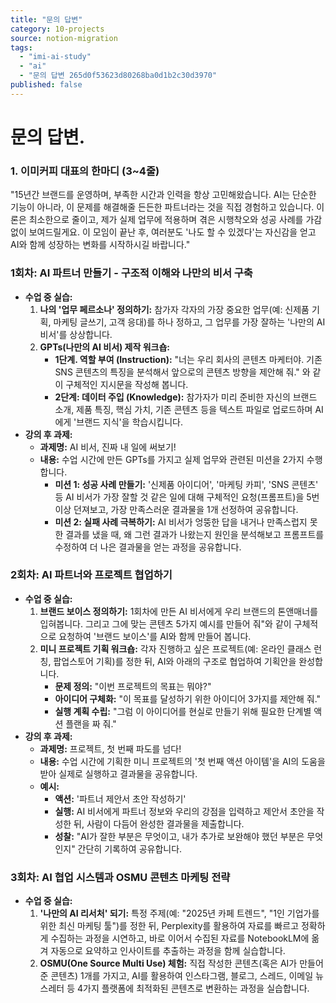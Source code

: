 ```yaml
---
title: "문의 답변"
category: 10-projects
source: notion-migration
tags:
  - "imi-ai-study"
  - "ai"
  - "문의 답변 265d0f53623d80268ba0d1b2c30d3970"
published: false
---
```


# 문의 답변.

### **1. 이미커피 대표의 한마디 (3~4줄)**

"15년간 브랜드를 운영하며, 부족한 시간과 인력을 항상 고민해왔습니다.
AI는 단순한 기능이 아니라, 이 문제를 해결해줄 든든한 파트너라는 것을 직접 경험하고 있습니다.
이론은 최소한으로 줄이고, 제가 실제 업무에 적용하며 겪은 시행착오와 성공 사례를 가감 없이 보여드릴게요. 이 모임이 끝난 후, 여러분도 '나도 할 수 있겠다'는 자신감을 얻고 AI와 함께 성장하는 변화를 시작하시길 바랍니다."

### **1회차: AI 파트너 만들기 - 구조적 이해와 나만의 비서 구축**

* **수업 중 실습:**
  1. **나의 '업무 페르소나' 정의하기:** 참가자 각자의 가장 중요한 업무(예: 신제품 기획, 마케팅 글쓰기, 고객 응대)를 하나 정하고, 그 업무를 가장 잘하는 '나만의 AI 비서'를 상상합니다.
  2. **GPTs(나만의 AI 비서) 제작 워크숍:**
     * **1단계. 역할 부여 (Instruction):** "너는 우리 회사의 콘텐츠 마케터야. 기존 SNS 콘텐츠의 특징을 분석해서 앞으로의 콘텐츠 방향을 제안해 줘." 와 같이 구체적인 지시문을 작성해 봅니다.
     * **2단계: 데이터 주입 (Knowledge):** 참가자가 미리 준비한 자신의 브랜드 소개, 제품 특징, 핵심 가치, 기존 콘텐츠 등을 텍스트 파일로 업로드하며 AI에게 '브랜드 지식'을 학습시킵니다.
* **강의 후 과제:**
  * **과제명:** AI 비서, 진짜 내 일에 써보기!
  * **내용:** 수업 시간에 만든 GPTs를 가지고 실제 업무와 관련된 미션을 2가지 수행합니다.
    * **미션 1: 성공 사례 만들기:** '신제품 아이디어', '마케팅 카피', 'SNS 콘텐츠' 등 AI 비서가 가장 잘할 것 같은 일에 대해 구체적인 요청(프롬프트)을 5번 이상 던져보고, 가장 만족스러운 결과물을 1개 선정하여 공유합니다.
    * **미션 2: 실패 사례 극복하기:** AI 비서가 엉뚱한 답을 내거나 만족스럽지 못한 결과를 냈을 때, 왜 그런 결과가 나왔는지 원인을 분석해보고 프롬프트를 수정하여 더 나은 결과물을 얻는 과정을 공유합니다.

### **2회차: AI 파트너와 프로젝트 협업하기**

* **수업 중 실습:**
  1. **브랜드 보이스 정의하기:** 1회차에 만든 AI 비서에게 우리 브랜드의 톤앤매너를 입혀봅니다. 그리고 그에 맞는 콘텐츠 5가지 예시를 만들어 줘"와 같이 구체적으로 요청하여 '브랜드 보이스'를 AI와 함께 만들어 봅니다.
  2. **미니 프로젝트 기획 워크숍:** 각자 진행하고 싶은 프로젝트(예: 온라인 클래스 런칭, 팝업스토어 기획)를 정한 뒤, AI와 아래의 구조로 협업하여 기획안을 완성합니다.
     * **문제 정의:** "이번 프로젝트의 목표는 뭐야?"
     * **아이디어 구체화:** "이 목표를 달성하기 위한 아이디어 3가지를 제안해 줘."
     * **실행 계획 수립:** "그럼 이 아이디어를 현실로 만들기 위해 필요한 단계별 액션 플랜을 짜 줘."
* **강의 후 과제:**
  * **과제명:** 프로젝트, 첫 번째 파도를 넘다!
  * **내용:** 수업 시간에 기획한 미니 프로젝트의 '첫 번째 액션 아이템'을 AI의 도움을 받아 실제로 실행하고 결과물을 공유합니다.
  * **예시:**
    * **액션:** '파트너 제안서 초안 작성하기'
    * **실행:** AI 비서에게 파트너 정보와 우리의 강점을 입력하고 제안서 초안을 작성한 뒤, 사람이 다듬어 완성한 결과물을 제출합니다.
    * **성찰:** "AI가 잘한 부분은 무엇이고, 내가 추가로 보완해야 했던 부분은 무엇인지" 간단히 기록하여 공유합니다.

### **3회차: AI 협업 시스템과 OSMU 콘텐츠 마케팅 전략**

* **수업 중 실습:**
  1. **'나만의 AI 리서처' 되기:** 특정 주제(예: "2025년 카페 트렌드", "1인 기업가를 위한 최신 마케팅 툴")를 정한 뒤, Perplexity를 활용하여 자료를 빠르고 정확하게 수집하는 과정을 시연하고, 바로 이어서 수집된 자료를 NotebookLM에 옮겨 자동으로 요약하고 인사이트를 추출하는 과정을 함께 실습합니다.
  2. **OSMU(One Source Multi Use) 체험:** 직접 작성한 콘텐츠(혹은 AI가 만들어준 콘텐츠) 1개를 가지고, AI를 활용하여 인스타그램, 블로그, 스레드, 이메일 뉴스레터 등 4가지 플랫폼에 최적화된 콘텐츠로 변환하는 과정을 실습합니다.
